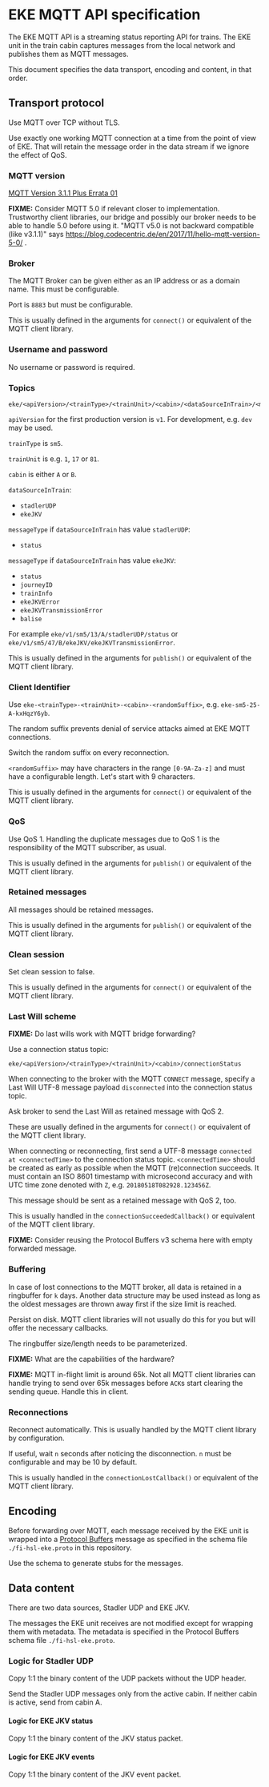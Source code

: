 # EKE MQTT API specification

The EKE MQTT API is a streaming status reporting API for trains.
The EKE unit in the train cabin captures messages from the local network and publishes them as MQTT messages.

This document specifies the data transport, encoding and content, in that order.


## Transport protocol

Use MQTT over TCP without TLS.

Use exactly one working MQTT connection at a time from the point of view of EKE.
That will retain the message order in the data stream if we ignore the effect of QoS.

### MQTT version

[MQTT Version 3.1.1 Plus Errata 01](https://docs.oasis-open.org/mqtt/mqtt/v3.1.1/errata01/os/mqtt-v3.1.1-errata01-os-complete.html)

**FIXME:** Consider MQTT 5.0 if relevant closer to implementation. Trustworthy client libraries, our bridge and possibly our broker needs to be able to handle 5.0 before using it. "MQTT v5.0 is not backward compatible (like v3.1.1)" says https://blog.codecentric.de/en/2017/11/hello-mqtt-version-5-0/ .

### Broker

The MQTT Broker can be given either as an IP address or as a domain name. This must be configurable.

Port is `8883` but must be configurable.

This is usually defined in the arguments for `connect()` or equivalent of the MQTT client library.

### Username and password

No username or password is required.

### Topics

```
eke/<apiVersion>/<trainType>/<trainUnit>/<cabin>/<dataSourceInTrain>/<messageType>
```

`apiVersion` for the first production version is `v1`.
For development, e.g. `dev` may be used.

`trainType` is `sm5`.

`trainUnit` is e.g. `1`, `17` or `81`.

`cabin` is either `A` or `B`.

`dataSourceInTrain`:
- `stadlerUDP`
- `ekeJKV`

`messageType` if `dataSourceInTrain` has value `stadlerUDP`:
- `status`

`messageType` if `dataSourceInTrain` has value `ekeJKV`:
- `status`
- `journeyID`
- `trainInfo`
- `ekeJKVError`
- `ekeJKVTransmissionError`
- `balise`

For example `eke/v1/sm5/13/A/stadlerUDP/status` or `eke/v1/sm5/47/B/ekeJKV/ekeJKVTransmissionError`.

This is usually defined in the arguments for `publish()` or equivalent of the MQTT client library.

### Client Identifier

Use `eke-<trainType>-<trainUnit>-<cabin>-<randomSuffix>`, e.g. `eke-sm5-25-A-kxHqzY6yb`.

The random suffix prevents denial of service attacks aimed at EKE MQTT connections.

Switch the random suffix on every reconnection.

`<randomSuffix>` may have characters in the range `[0-9A-Za-z]` and must have a configurable length.
Let's start with 9 characters.

This is usually defined in the arguments for `connect()` or equivalent of the MQTT client library.

### QoS

Use QoS 1.
Handling the duplicate messages due to QoS 1 is the responsibility of the MQTT subscriber, as usual.

This is usually defined in the arguments for `publish()` or equivalent of the MQTT client library.

### Retained messages

All messages should be retained messages.

This is usually defined in the arguments for `publish()` or equivalent of the MQTT client library.

### Clean session

Set clean session to false.

This is usually defined in the arguments for `connect()` or equivalent of the MQTT client library.

### Last Will scheme

**FIXME:** Do last wills work with MQTT bridge forwarding?

Use a connection status topic:
```
eke/<apiVersion>/<trainType>/<trainUnit>/<cabin>/connectionStatus
```

When connecting to the broker with the MQTT `CONNECT` message, specify a Last Will UTF-8 message payload `disconnected` into the connection status topic.

Ask broker to send the Last Will as retained message with QoS 2.

These are usually defined in the arguments for `connect()` or equivalent of the MQTT client library.

When connecting or reconnecting, first send a UTF-8 message `connected at <connectedTime>` to the connection status topic.
`<connectedTime>` should be created as early as possible when the MQTT (re)connection succeeds.
It must contain an ISO 8601 timestamp with microsecond accuracy and with UTC time zone denoted with `Z`, e.g. `20180518T082928.123456Z`.

This message should be sent as a retained message with QoS 2, too.

This is usually handled in the `connectionSucceededCallback()` or equivalent of the MQTT client library.

**FIXME:** Consider reusing the Protocol Buffers v3 schema here with empty forwarded message.

### Buffering

In case of lost connections to the MQTT broker, all data is retained in a ringbuffer for `k` days.
Another data structure may be used instead as long as the oldest messages are thrown away first if the size limit is reached.

Persist on disk. MQTT client libraries will not usually do this for you but will offer the necessary callbacks.

The ringbuffer size/length needs to be parameterized.

**FIXME:** What are the capabilities of the hardware?

**FIXME:** MQTT in-flight limit is around 65k. Not all MQTT client libraries can handle trying to send over 65k messages before `ACK`s start clearing the sending queue. Handle this in client.

### Reconnections

Reconnect automatically.
This is usually handled by the MQTT client library by configuration.

If useful, wait `n` seconds after noticing the disconnection.
`n` must be configurable and may be 10 by default.

This is usually handled in the `connectionLostCallback()` or equivalent of the MQTT client library.


## Encoding

Before forwarding over MQTT, each message received by the EKE unit is wrapped into a [Protocol Buffers](https://developers.google.com/protocol-buffers/) message as specified in the schema file `./fi-hsl-eke.proto` in this repository.

Use the schema to generate stubs for the messages.


## Data content

There are two data sources, Stadler UDP and EKE JKV.

The messages the EKE unit receives are not modified except for wrapping them with metadata.
The metadata is specified in the Protocol Buffers schema file `./fi-hsl-eke.proto`.

### Logic for Stadler UDP

Copy 1:1 the binary content of the UDP packets without the UDP header.

Send the Stadler UDP messages only from the active cabin.
If neither cabin is active, send from cabin A.

#### Logic for EKE JKV status

Copy 1:1 the binary content of the JKV status packet.

#### Logic for EKE JKV events

Copy 1:1 the binary content of the JKV event packet.
